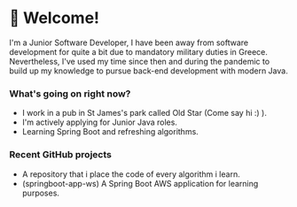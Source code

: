 
# 👋 Welcome!

I'm a Junior Software Developer, I have been away from software development for quite a bit due to mandatory military duties in Greece. Nevertheless, I've used my time since then and during the pandemic to build up my knowledge to pursue back-end development with modern Java.

### What's going on right now?
- I work in a pub in St James's park called Old Star (Come say hi :) ).
- I'm actively applying for Junior Java roles.
- Learning Spring Boot and refreshing algorithms.

### Recent GitHub projects
- A repository that i place the code of every algorithm i learn.
- (springboot-app-ws) A Spring Boot AWS application for learning purposes.
